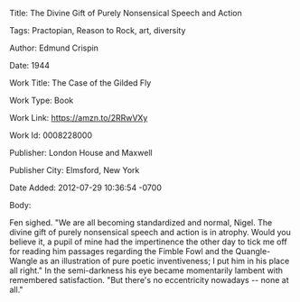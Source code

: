 Title:  The Divine Gift of Purely Nonsensical Speech and Action

Tags:   Practopian, Reason to Rock, art, diversity

Author: Edmund Crispin

Date:   1944

Work Title: The Case of the Gilded Fly

Work Type: Book

Work Link: https://amzn.to/2RRwVXy

Work Id: 0008228000

Publisher: London House and Maxwell

Publisher City: Elmsford, New York

Date Added: 2012-07-29 10:36:54 -0700

Body: 

Fen sighed. "We are all becoming standardized and normal, Nigel. The divine gift of purely nonsensical speech and action is in atrophy. Would you believe it, a pupil of mine had the impertinence the other day to tick me off for reading him passages regarding the Fimble Fowl and the Quangle-Wangle as an illustration of pure poetic inventiveness; I put him in his place all right." In the semi-darkness his eye became momentarily lambent with remembered satisfaction. "But there's no eccentricity nowadays -- none at all."

